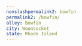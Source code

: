 ```yaml
---
﻿nonslashpermalink2: bowfin
permalink2: /bowfin/
alley: Bowfin
city: Woonsocket
state: Rhode Island
---
```

